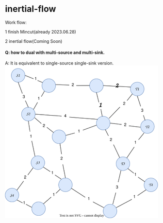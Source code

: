 # inertial-flow

Work flow:


1 finish Mincut(already 2023.06.28)

2 inertial flow(Coming Soon)


#### Q: how to dual with multi-source and multi-sink.

A: It is equivalent to single-source single-sink version.
![](image/multi_sink_1.svg)
